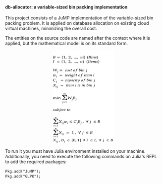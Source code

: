 #### db-allocator: a variable-sized bin packing implementation
This project consists of a JuMP implementation of the variable-sized bin packing problem. It is applied on database allocation on existing cloud virtual machines, minimizing the overall cost.

The entities on the source code are named after the context where it is applied, but the mathematical model is on its standard form.
<p align="center">
    <img src="/img/bin_model.png" width="200" height="300" />
</p>
To run it you must have Julia environment installed on your machine.
Additionally, you need to execute the following commands on Julia's REPL to add the required packages:

```
Pkg.add("JuMP");
Pkg.add("GLPK");
```

